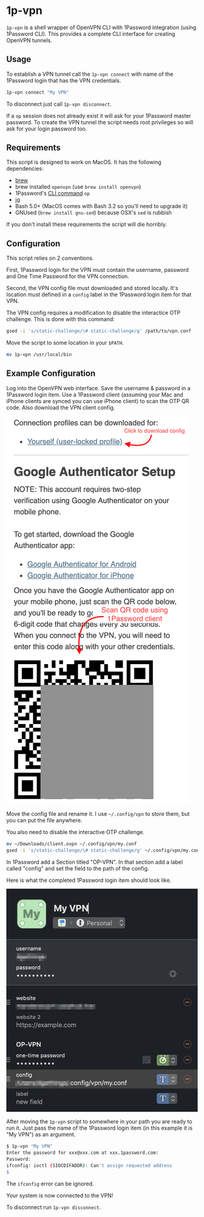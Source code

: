 # 1p-vpn

`1p-vpn` is a shell wrapper of OpenVPN CLI with 1Password integration (using 1Password CLI). This provides a complete CLI interface for creating OpenVPN tunnels.

## Usage

To establish a VPN tunnel call the `1p-vpn connect` with name of the 1Password login that has the VPN credentials.

```bash
1p-vpn connect "My VPN"
```

To disconnect just call `1p-vpn disconnect`.

If a `op` session does not already exist it will ask for your 1Password master password. To create the VPN tunnel the script needs root privileges so will ask for your login password too.

## Requirements

This script is designed to work on MacOS. It has the following dependencies:

- [brew](https://homebew.sh)
- brew installed `openvpn` (use `brew install openvpn`)
- 1Password's [CLI command](https://support.1password.com/command-line-getting-started/) `op`
- [jq](https://stedolan.github.io/jq/)
- Bash 5.0+ (MacOS comes with Bash 3.2 so you'll need to upgrade it)
- GNUsed (`brew install gnu-sed`) because OSX's `sed` is rubbish

If you don't install these requirements the script will die horribly.

## Configuration

This script relies on 2 conventions.

First, 1Password login for the VPN must contain the username, password and One Time Password for the VPN connection.

Second, the VPN config file must downloaded and stored locally. It's location must defined in a `config` label in the 1Password login item for that VPN.

The VPN config requires a modification to disable the interactice OTP challenge. This is done with this command:

```bash
gsed -i 's/static-challenge/\# static-challenge/g' /path/to/vpn.conf
```

Move the script to some location in your `$PATH`.

```bash
mv 1p-vpn /usr/local/bin
```

## Example Configuration

Log into the OpenVPN web interface. Save the username & password in a 1Password login item. Use a 1Password client (assuming your Mac and iPhone clients are synced you can use iPhone client) to scan the OTP QR code. Also download the VPN client config.

![OpenVPN Configuration Page](images/openvpn.png)

Move the config file and rename it. I use `~/.config/vpn` to store them, but you can put the file anywhere.

You also need to disable the interactive OTP challenge.

```bash
mv ~/Downloads/client.ovpn ~/.config/vpn/my.conf
gsed -i 's/static-challenge/\# static-challenge/g' ~/.config/vpn/my.conf
```

In 1Password add a Section titled "OP-VPN". In that section add a label called "config" and set the field to the path of the config.

Here is what the completed 1Password login item should look like.

![1Password login configuration](images/1password.png)

After moving the `1p-vpn` script to somewhere in your path you are ready to run it. Just pass the name of the 1Password login item (in this example it is "My VPN") as an argument.

```bash
$ 1p-vpn "My VPN"
Enter the password for xxx@xxx.com at xxx.1password.com:
Password:
ifconfig: ioctl (SIOCDIFADDR): Can't assign requested address
$
```

The `ifconfig` error can be ignored.

Your system is now connected to the VPN!

To disconnect run `1p-vpn disconnect`.
